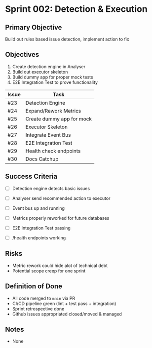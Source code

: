 # Sprint 002: Detection & Execution

## Primary Objective
Build out rules based issue detection, implement action to fix

## Objectives
1. Create detection engine in Analyser
2. Build out executor skeleton
3. Build dummy app for proper mock tests
4. E2E Integration Test to prove functionality

| Issue | Task |
|-------|------|
| #23 | Detection Engine |
| #24 | Expand/Rework Metrics |
| #25 | Create dummy app for mock |
| #26 | Executor Skeleton |
| #27 | Integrate Event Bus |
| #28 | E2E Integration Test |
| #29 | Health check endpoints |
| #30 | Docs Catchup  |


## Success Criteria
- [ ] Detection engine detects basic issues
- [ ] Analyser send recommended action to executor
- [ ] Event bus up and running
- [ ] Metrics properly reworked for future databases
- [ ] E2E Integration Test passing
- [ ] /health endpoints working



## Risks
- Metric rework could hide alot of technical debt
- Potential scope creep for one sprint


## Definition of Done
- All code merged to `main` via PR
- CI/CD pipeline green (lint + test pass + integration)
- Sprint retrospective done
- Github issues appropriated closed/moved & managed


## Notes
- None